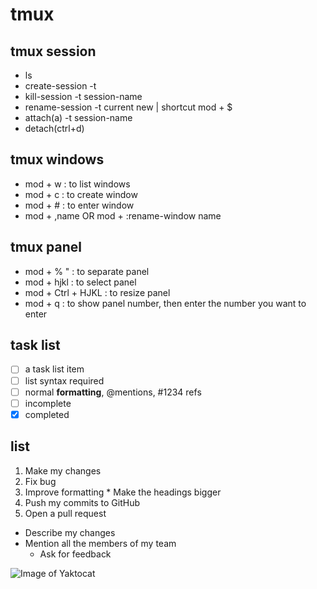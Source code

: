 # tmux 


## tmux session
  - ls
  - create-session -t 
  - kill-session -t session-name
  - rename-session -t current new  | shortcut mod + $
  - attach(a) -t session-name
  - detach(ctrl+d) 

## tmux windows
  - mod + w :  to list windows
  - mod + c : to create window
  - mod + # : to enter window
  - mod + ,name OR mod + :rename-window name


## tmux panel 
  - mod + % " : to separate panel 
  - mod + hjkl : to select panel 
  - mod + Ctrl + HJKL : to resize panel 
  - mod + q : to show panel number, then enter the number you want to enter



## task list
- [ ] a task list item
- [ ] list syntax required
- [ ] normal **formatting**, @mentions, #1234 refs
- [ ] incomplete
- [x] completed

## list
1. Make my changes
  1. Fix bug
  2. Improve formatting
    * Make the headings bigger
2. Push my commits to GitHub
3. Open a pull request
  * Describe my changes
  * Mention all the members of my team
    * Ask for feedback


![Image of Yaktocat](https://octodex.github.com/images/yaktocat.png)

